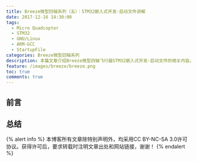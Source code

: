 ```yaml
---
title: Breeze微型四轴系列（五）：STM32嵌入式开发-启动文件讲解
date: 2017-12-16 14:30:00
tags:
  - Micro Quadcopter
  - STM32
  - GNU/Linux
  - ARM-GCC
  - StartupFile
categories: Breeze微型四轴系列
description: 本篇文章介绍Breeze微型四轴飞行器STM32嵌入式开发-启动文件的相关内容。
feature: /images/breeze/breeze.png
toc: true
comments: true
---
```


## 前言

<!--more-->

## 总结

{% alert info %}
本博客所有文章除特别声明外，均采用CC BY-NC-SA 3.0许可协议。获得许可后，要求转载时注明文章出处和网站链接，谢谢！
{% endalert %}
